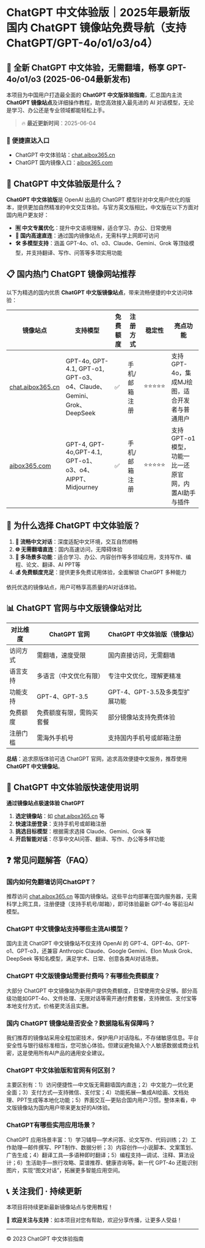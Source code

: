# ChatGPT 中文体验版｜2025年最新版国内 ChatGPT 镜像站免费导航（支持 ChatGPT/GPT-4o/o1/o3/o4）

## 📢 全新 ChatGPT 中文体验，无需翻墙，畅享 GPT-4o/o1/o3  (2025-06-04最新发布)

本项目为中国用户打造最全面的 **ChatGPT 中文版体验指南**，汇总国内主流 **ChatGPT 镜像站点**及详细操作教程，助您高效接入最先进的 AI 对话模型，无论是学习、办公还是专业领域都能轻松上手。

> 🔥 **最近更新时间**：2025-06-04

### 🚀 便捷直达入口

- ChatGPT 中文体验站：[chat.aibox365.cn](https://chat.aibox365.cn)
- ChatGPT 国内镜像入口：[aibox365.com](https://aibox365.com)

## 🤔 ChatGPT 中文体验版是什么？

**ChatGPT 中文体验版**是 OpenAI 出品的 ChatGPT 模型针对中文用户优化的版本，提供更加自然精准的中文交互体验。与官方英文版相比，中文版在以下方面对国内用户更友好：

- **🈶 中文专属优化**：提升中文语境理解，适合学习、办公、日常使用
- **🚀 国内高速直连**：通过国内镜像站点，无需科学上网即可访问
- **🛠️ 多模型支持**：涵盖 GPT-4o、o1、o3、Claude、Gemini、Grok 等顶级模型，并支持翻译、写作、问答等多项实用功能

## 📋 国内热门 ChatGPT 镜像网站推荐

以下为精选的国内优质 **ChatGPT 中文版镜像站点**，带来流畅便捷的中文访问体验：

| 镜像站点 | 支持模型 | 免费额度 | 注册方式 | 稳定性 | 亮点功能 |
|----------|----------|----------|----------|--------|----------|
| [chat.aibox365.cn](https://chat.aibox365.cn) | GPT-4o, GPT-4.1, GPT-o1, GPT-o3、o4、Claude、Gemini、Grok、DeepSeek | ✅ | 手机/邮箱注册 | ⭐⭐⭐⭐⭐ | 支持GPT-4o，集成MJ绘图，适合开发者与普通用户 |
| [aibox365.com](https://aibox365.com) | GPT-4, GPT-4o,GPT-4.1, GPT-o1、o3、o4、AIPPT、Midjourney | ✅ | 手机/邮箱注册 | ⭐⭐⭐⭐⭐ | 支持GPT-o1模型，功能一比一还原官网，内置AI助手与插件 |

## 🌟 为什么选择 ChatGPT 中文体验版？

1. **📝 流畅中文对话**：深度适配中文环境，交互自然顺畅
2. **🌐 无需翻墙直连**：国内高速访问，无障碍体验
3. **🎯 多场景多功能**：适合学习、办公、内容创作等多领域应用，支持写作、编程、论文、翻译、AI PPT等
4. **💰 免费额度充足**：提供更多免费试用体验，全面解锁 ChatGPT 多种能力

依托优选的镜像站点，用户可畅享高质量的AI对话体验。

## 📊 ChatGPT 官网与中文版镜像站对比

| 对比维度 | ChatGPT 官网 | ChatGPT 中文体验版（镜像站） |
|----------|--------------|-----------------------------|
| 访问方式 | 需翻墙，速度受限 | 国内直接访问，无需翻墙 |
| 语言支持 | 多语言（中文优化有限） | 专注中文优化，理解更精准 |
| 功能支持 | GPT-4、GPT-3.5 | GPT-4、GPT-3.5及多类型扩展功能 |
| 免费额度 | 免费额度有限，需购买套餐 | 部分镜像站支持免费体验 |
| 注册门槛 | 需海外手机号 | 支持国内手机号或邮箱注册 |

**总结**：追求原版体验可选 ChatGPT 官网，追求高效便捷中文服务，推荐使用 **ChatGPT 中文镜像站**。

## 📝 ChatGPT 中文体验版快速使用说明

**通过镜像站点极速体验 ChatGPT**

1. **选定镜像站**：如 [chat.aibox365.cn](https://chat.aibox365.cn) 等
2. **快速注册登录**：支持手机号或邮箱注册
3. **挑选目标模型**：根据需求选择 Claude、Gemini、Grok 等
4. **开启智能对话**：尽享中文AI问答、翻译、写作、办公等多样功能

## ❓ 常见问题解答（FAQ）

### 国内如何免翻墙访问ChatGPT？

推荐访问 [chat.aibox365.cn](https://chat.aibox365.cn) 等国内镜像站。这些平台均部署在国内服务器，无需科学上网工具，注册便捷（支持手机号/邮箱），即可体验最新 GPT-4o 等前沿AI模型。

### ChatGPT 中文镜像站支持哪些主流AI模型？

国内主流 ChatGPT 中文镜像站不仅支持 OpenAI 的 GPT-4、GPT-4o、GPT-o1、GPT-o3，还兼容 Anthropic Claude、Google Gemini、Elon Musk Grok、DeepSeek 等知名模型，满足学术、日常、创意各类AI对话场景。

### ChatGPT 中文版镜像站需要付费吗？有哪些免费额度？

大部分 ChatGPT 中文镜像站为新用户提供免费额度，日常使用完全足够。部分高级功能如GPT-4o、文件处理、无限对话等需开通付费套餐，支持微信、支付宝等本地支付方式，价格更灵活且实惠。

### 国内 ChatGPT 镜像站是否安全？数据隐私有保障吗？

我们推荐的镜像站采用全程加密技术，保护用户对话隐私，不存储敏感信息。平台安全性与银行级标准相当，您可放心体验。但建议避免输入个人敏感数据或商业机密，这是使用所有AI产品的通用安全建议。

### ChatGPT 中文体验版和官网有何区别？

主要区别有：1）访问便捷性—中文版无需翻墙国内直连；2）中文能力—优化更全面；3）支付方式—支持微信、支付宝；4）功能拓展—集成AI绘画、文档处理、PPT生成等本地化功能；5）界面交互—更贴合国内用户习惯。整体来看，中文版镜像站为国内用户带来更友好的AI体验。

### ChatGPT有哪些实用应用场景？

ChatGPT 应用场景丰富：1）学习辅导—学术问答、论文写作、代码训练；2）工作助理—邮件撰写、PPT制作、数据分析；3）内容创作—小说脚本、文案策划、广告生成；4）翻译工具—多语种即时翻译；5）编程支持—调试、注释、算法设计；6）生活助手—旅行攻略、菜谱推荐、健康咨询等。新一代 GPT-4o 还能识别图片，实现“图文对话”，拓展更多智能应用空间。

## 📞 关注我们 · 持续更新

本项目将持续更新最新镜像站点与使用教程！

🌟 **欢迎关注与支持**：如本项目对您有帮助，欢迎分享传播，让更多人受益！

---

© 2023 ChatGPT 中文体验指南
